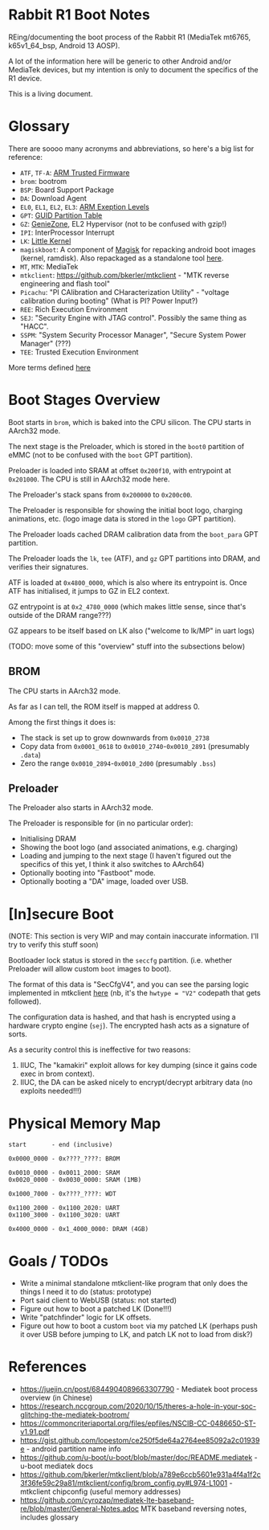 # Rabbit R1 Boot Notes
REing/documenting the boot process of the Rabbit R1 (MediaTek mt6765, k65v1_64_bsp, Android 13 AOSP).

A lot of the information here will be generic to other Android and/or MediaTek devices, but my intention is only to document the specifics of the R1 device.

This is a living document.

# Glossary

There are soooo many acronyms and abbreviations, so here's a big list for reference:

- `ATF`, `TF-A`: [ARM Trusted Firmware](https://community.arm.com/oss-platforms/w/docs/483/trusted-firmware-a)
- `brom`: bootrom
- `BSP`: Board Support Package
- `DA`: Download Agent
- `EL0`, `EL1`, `EL2`, `EL3`: [ARM Exeption Levels](https://developer.arm.com/documentation/102412/0103/Privilege-and-Exception-levels/Exception-levels)
- `GPT`: [GUID Partition Table](https://en.wikipedia.org/wiki/GUID_Partition_Table)
- `GZ`: [GenieZone](https://patchwork.kernel.org/project/linux-mediatek/patch/20230919111210.19615-2-yi-de.wu@mediatek.com/), EL2 Hypervisor (not to be confused with gzip!)
- `IPI`: InterProcessor Interrupt
- `LK`: [Little Kernel](https://github.com/littlekernel/lk)
- `magiskboot`: A component of [Magisk](https://github.com/topjohnwu/Magisk) for repacking android boot images (kernel, ramdisk). Also repackaged as a standalone tool [here](https://github.com/ookiineko/magiskboot_build).
- `MT`, `MTK`: MediaTek
- `mtkclient`: https://github.com/bkerler/mtkclient - "MTK reverse engineering and flash tool"
- `Picachu`: "PI CAlibration and CHaracterization Utility" - "voltage calibration during booting" (What is PI? Power Input?)
- `REE`: Rich Execution Environment
- `SEJ`: "Security Engine with JTAG control". Possibly the same thing as "HACC".
- `SSPM`: "System Security Processor Manager", "Secure System Power Manager" (???)
- `TEE`: Trusted Execution Environment

More terms defined [here](https://github.com/cyrozap/mediatek-lte-baseband-re/blob/master/General-Notes.adoc)

# Boot Stages Overview

Boot starts in `brom`, which is baked into the CPU silicon. The CPU starts in AArch32 mode.

The next stage is the Preloader, which is stored in the `boot0` partition of eMMC (not to be confused with the `boot` GPT partition).

Preloader is loaded into SRAM at offset `0x200f10`, with entrypoint at `0x201000`. The CPU is still in AArch32 mode here.

The Preloader's stack spans from `0x200000` to `0x200c00`.

The Preloader is responsible for showing the initial boot logo, charging animations, etc. (logo image data is stored in the `logo` GPT partition).

The Preloader loads cached DRAM calibration data from the `boot_para` GPT partition.

The Preloader loads the `lk`, `tee` (ATF), and `gz` GPT partitions into DRAM, and verifies their signatures.

ATF is loaded at `0x4800_0000`, which is also where its entrypoint is. Once ATF has initialised, it jumps to GZ in EL2 context.

GZ entrypoint is at `0x2_4780_0000` (which makes little sense, since that's outside of the DRAM range???)

GZ appears to be itself based on LK also ("welcome to lk/MP" in uart logs)

(TODO: move some of this "overview" stuff into the subsections below)

## BROM

The CPU starts in AArch32 mode.

As far as I can tell, the ROM itself is mapped at address 0.

Among the first things it does is:

- The stack is set up to grow downwards from `0x0010_2738`
- Copy data from `0x0001_0618` to `0x0010_2740`-`0x0010_2891` (presumably `.data`)
- Zero the range `0x0010_2894`-`0x0010_2d00` (presumably `.bss`)

## Preloader

The Preloader also starts in AArch32 mode.

The Preloader is responsible for (in no particular order):

- Initialising DRAM
- Showing the boot logo (and associated animations, e.g. charging)
- Loading and jumping to the next stage (I haven't figured out the specifics of this yet, I think it also switches to AArch64)
- Optionally booting into "Fastboot" mode.
- Optionally booting a "DA" image, loaded over USB.

# \[In\]secure Boot

(NOTE: This section is very WIP and may contain inaccurate information. I'll try to verify this stuff soon)

Bootloader lock status is stored in the `seccfg` partition. (i.e. whether Preloader will allow custom `boot` images to boot).

The format of this data is "SecCfgV4", and you can see the parsing logic implemented in mtkclient [here](https://github.com/bkerler/mtkclient/blob/a789e6ccb5601e931a4f4a1f2c3f36fe59c29a81/mtkclient/Library/Hardware/seccfg.py#L11-L102) (nb, it's the `hwtype = "V2"` codepath that gets followed).

The configuration data is hashed, and that hash is encrypted using a hardware crypto engine (`sej`). The encrypted hash acts as a signature of sorts.

As a security control this is ineffective for two reasons:

1. IIUC, The "kamakiri" exploit allows for key dumping (since it gains code exec in brom context).
2. IIUC, the DA can be asked nicely to encrypt/decrypt arbitrary data (no exploits needed!!!)

# Physical Memory Map

```
start       - end (inclusive)

0x0000_0000 - 0x????_????: BROM

0x0010_0000 - 0x0011_2000: SRAM
0x0020_0000 - 0x0030_0000: SRAM (1MB)

0x1000_7000 - 0x????_????: WDT

0x1100_2000 - 0x1100_2020: UART
0x1100_3000 - 0x1100_3020: UART

0x4000_0000 - 0x1_4000_0000: DRAM (4GB)
```

# Goals / TODOs

- Write a minimal standalone mtkclient-like program that only does the things I need it to do (status: prototype)
- Port said client to WebUSB (status: not started)
- Figure out how to boot a patched LK (Done!!!)
- Write "patchfinder" logic for LK offsets.
- Figure out how to boot a custom `boot` via my patched LK (perhaps push it over USB before jumping to LK, and patch LK not to load from disk?)

# References

- https://juejin.cn/post/6844904089663307790 - Mediatek boot process overview (in Chinese)
- https://research.nccgroup.com/2020/10/15/theres-a-hole-in-your-soc-glitching-the-mediatek-bootrom/
- https://commoncriteriaportal.org/files/epfiles/NSCIB-CC-0486650-ST-v1.91.pdf
- https://gist.github.com/lopestom/ce250f5de64a2764ee85092a2c01939e - android partition name info
- https://github.com/u-boot/u-boot/blob/master/doc/README.mediatek - u-boot mediatek docs
- https://github.com/bkerler/mtkclient/blob/a789e6ccb5601e931a4f4a1f2c3f36fe59c29a81/mtkclient/config/brom_config.py#L974-L1001 - mtkclient chipconfig (useful memory addresses)
- https://github.com/cyrozap/mediatek-lte-baseband-re/blob/master/General-Notes.adoc MTK baseband reversing notes, includes glossary

